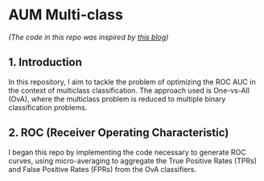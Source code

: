 # AUM Multi-class

*(The code in this repo was inspired by [this blog](https://tdhock.github.io/blog/2024/torch-roc-aum/))*

## 1. Introduction

In this repository, I aim to tackle the problem of optimizing the ROC AUC in the context of multiclass classification. The approach used is One-vs-All (OvA), where the multiclass problem is reduced to multiple binary classification problems.

## 2. ROC (Receiver Operating Characteristic)

I began this repo by implementing the code necessary to generate ROC curves, using micro-averaging to aggregate the True Positive Rates (TPRs) and False Positive Rates (FPRs) from the OvA classifiers.